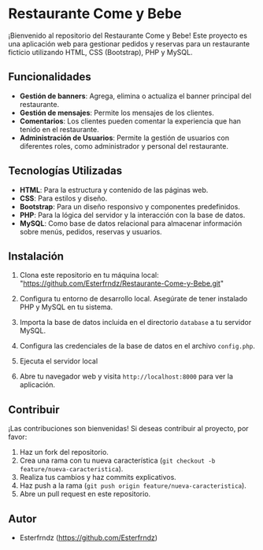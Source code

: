 # Restaurante Come y Bebe

¡Bienvenido al repositorio del Restaurante Come y Bebe! Este proyecto es una aplicación web para gestionar pedidos y reservas para un restaurante ficticio utilizando HTML, CSS (Bootstrap), PHP y MySQL.

## Funcionalidades

- **Gestión de banners**: Agrega, elimina o actualiza el banner principal del restaurante.
- **Gestión de mensajes**: Permite los mensajes de los clientes.
- **Comentarios**: Los clientes pueden comentar la experiencia que han tenido en el restaurante.
- **Administración de Usuarios**: Permite la gestión de usuarios con diferentes roles, como administrador y personal del restaurante.

## Tecnologías Utilizadas

- **HTML**: Para la estructura y contenido de las páginas web.
- **CSS**: Para estilos y diseño.
- **Bootstrap**: Para un diseño responsivo y componentes predefinidos.
- **PHP**: Para la lógica del servidor y la interacción con la base de datos.
- **MySQL**: Como base de datos relacional para almacenar información sobre menús, pedidos, reservas y usuarios.

## Instalación

1. Clona este repositorio en tu máquina local: "https://github.com/Esterfrndz/Restaurante-Come-y-Bebe.git"
   
2. Configura tu entorno de desarrollo local. Asegúrate de tener instalado PHP y MySQL en tu sistema.

3. Importa la base de datos incluida en el directorio `database` a tu servidor MySQL.

4. Configura las credenciales de la base de datos en el archivo `config.php`.

5. Ejecuta el servidor local

6. Abre tu navegador web y visita `http://localhost:8000` para ver la aplicación.

## Contribuir

¡Las contribuciones son bienvenidas! Si deseas contribuir al proyecto, por favor:

1. Haz un fork del repositorio.
2. Crea una rama con tu nueva característica (`git checkout -b feature/nueva-caracteristica`).
3. Realiza tus cambios y haz commits explicativos.
4. Haz push a la rama (`git push origin feature/nueva-caracteristica`).
5. Abre un pull request en este repositorio.

## Autor

- Esterfrndz (https://github.com/Esterfrndz)






